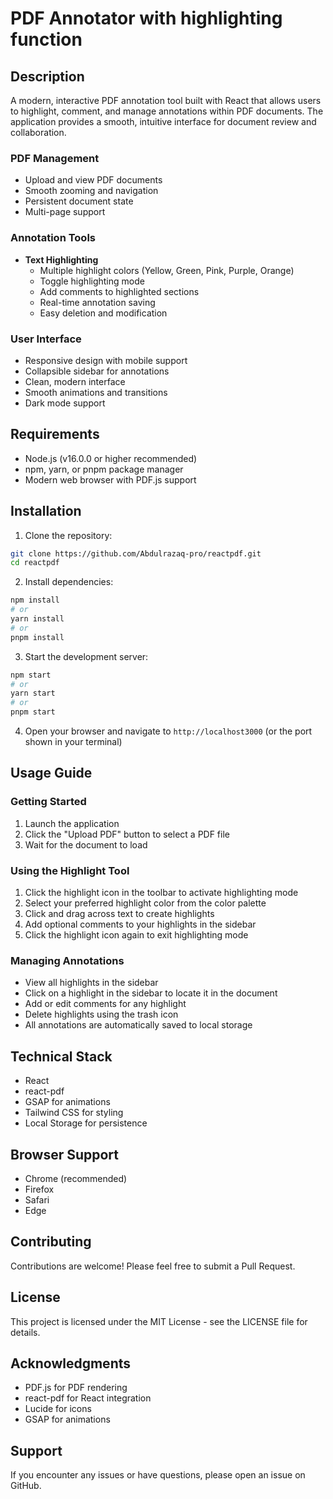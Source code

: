 # PDF Annotator with highlighting function

## Description
A modern, interactive PDF annotation tool built with React that allows users to highlight, comment, and manage annotations within PDF documents. The application provides a smooth, intuitive interface for document review and collaboration.


### PDF Management
- Upload and view PDF documents
- Smooth zooming and navigation
- Persistent document state
- Multi-page support

### Annotation Tools
- **Text Highlighting**
  - Multiple highlight colors (Yellow, Green, Pink, Purple, Orange)
  - Toggle highlighting mode
  - Add comments to highlighted sections
  - Real-time annotation saving
  - Easy deletion and modification

### User Interface
- Responsive design with mobile support
- Collapsible sidebar for annotations
- Clean, modern interface
- Smooth animations and transitions
- Dark mode support

## Requirements
- Node.js (v16.0.0 or higher recommended)
- npm, yarn, or pnpm package manager
- Modern web browser with PDF.js support

## Installation

1. Clone the repository:
```bash
git clone https://github.com/Abdulrazaq-pro/reactpdf.git
cd reactpdf
```

2. Install dependencies:
```bash
npm install
# or
yarn install
# or
pnpm install
```

3. Start the development server:
```bash
npm start
# or
yarn start
# or
pnpm start
```

4. Open your browser and navigate to `http://localhost3000` (or the port shown in your terminal)

## Usage Guide

### Getting Started
1. Launch the application
2. Click the "Upload PDF" button to select a PDF file
3. Wait for the document to load

### Using the Highlight Tool
1. Click the highlight icon in the toolbar to activate highlighting mode
2. Select your preferred highlight color from the color palette
3. Click and drag across text to create highlights
4. Add optional comments to your highlights in the sidebar
5. Click the highlight icon again to exit highlighting mode

### Managing Annotations
- View all highlights in the sidebar
- Click on a highlight in the sidebar to locate it in the document
- Add or edit comments for any highlight
- Delete highlights using the trash icon
- All annotations are automatically saved to local storage

## Technical Stack
- React
- react-pdf
- GSAP for animations
- Tailwind CSS for styling
- Local Storage for persistence

## Browser Support
- Chrome (recommended)
- Firefox
- Safari
- Edge

## Contributing
Contributions are welcome! Please feel free to submit a Pull Request.

## License
This project is licensed under the MIT License - see the LICENSE file for details.

## Acknowledgments
- PDF.js for PDF rendering
- react-pdf for React integration
- Lucide for icons
- GSAP for animations

## Support
If you encounter any issues or have questions, please open an issue on GitHub.